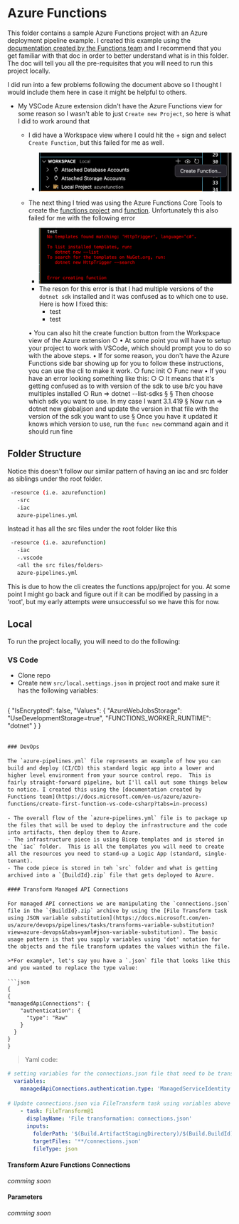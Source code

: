 # Azure Functions

This folder contains a sample Azure Functions project with an Azure deployment pipeline example.  I created this example using the [documentation created by the Functions team](https://docs.microsoft.com/en-us/azure/azure-functions/create-first-function-vs-code-csharp?tabs=in-process) and I recommend that you get familiar with that doc in order to better understand what is in this folder.  The doc will tell you all the pre-requisites that you will need to run this project locally.

I did run into a few problems following the document above so I thought I would include them here in case it might be helpful to others.

- My VSCode Azure extension didn't have the Azure Functions view for some reason so I wasn't able to just `Create new Project`, so here is what I did to work around that
  - I did have a Workspace view where I could hit the + sign and select `Create Function`, but this failed for me as well.
    - ![Azure Workspace view to create a function](../docs/azWorkspaceView.png)
  - The next thing I tried was using the Azure Functions Core Tools to create the [functions project](https://docs.microsoft.com/en-us/azure/azure-functions/functions-run-local?tabs=v4%2Cmacos%2Ccsharp%2Cportal%2Cbash#create-a-local-functions-project) and [function](https://docs.microsoft.com/en-us/azure/azure-functions/functions-run-local?tabs=v4%2Cmacos%2Ccsharp%2Cportal%2Cbash#create-func). Unfortunately this also failed for me with the following error
    - ![Azure Functions Core Tools CLI error creating function](../docs/azFunctionsCoreToolsError.png)
    - The reson for this error is that I had multiple versions of the `dotnet sdk` installed and it was confused as to which one to use.  Here is how I fixed this:
      - test
      - test


	• You can also hit the create function button from the Workspace view of the Azure extension
		○ 
	• At some point you will have to setup your project to work with VSCode, which should prompt you to do so with the above steps.
	• If for some reason, you don't have the Azure Functions side bar showing up for you to follow these instructions, you can use the cli to make it work.
		○ func init
		○ Func new
	• If you have an error looking something like this:
		○ 
		○ It means that it's getting confused as to with version of the sdk to use b/c you have multiples installed
		○ Run => dotnet --list-sdks
			§ 
			§ Then choose which sdk you want to use.  In my case I want 3.1.419
			§ Now run =>  dotnet new globaljson and update the version in that file with the version of the sdk you want to use
			§ Once you have it updated it knows which version to use, run the `func new` command again and it should run fine


## Folder Structure

Notice this doesn't follow our similar pattern of having an iac and src folder as siblings under the root folder.
```bash
 -resource (i.e. azurefunction)
   -src
   -iac
   azure-pipelines.yml
```

Instead it has all the src files under the root folder like this
```bash
 -resource (i.e. azurefunction)
   -iac
   -.vscode
   <all the src files/folders>
   azure-pipelines.yml
```

This is due to how the cli creates the functions app/project for you.  At some point I might go back and figure out if it can be modified by passing in a 'root', but my early attempts were unsuccessful so we have this for now.

## Local

To run the project locally, you will need to do the following:

### VS Code
- Clone repo
- Create new `src/local.settings.json` in project root and make sure it has the following variables:
  ```json
{
    "IsEncrypted": false,
    "Values": {
        "AzureWebJobsStorage": "UseDevelopmentStorage=true",
        "FUNCTIONS_WORKER_RUNTIME": "dotnet"
    }
}
  ```

### DevOps

The `azure-pipelines.yml` file represents an example of how you can build and deploy (CI/CD) this standard logic app into a lower and higher level environment from your source control repo.  This is fairly straight-forward pipeline, but I'll call out some things below to notice. I created this using the [documentation created by Functions team](https://docs.microsoft.com/en-us/azure/azure-functions/create-first-function-vs-code-csharp?tabs=in-process)

- The overall flow of the `azure-pipelines.yml` file is to package up the files that will be used to deploy the infrastructure and the code into artifacts, then deploy them to Azure.
  - The infrastructure piece is using Bicep templates and is stored in the `iac` folder.  This is all the templates you will need to create all the resources you need to stand-up a Logic App (standard, single-tenant).
  - The code piece is stored in teh `src` folder and what is getting archived into a `{BuildId}.zip` file that gets deployed to Azure.

#### Transform Managed API Connections

For managed API connections we are manipulating the `connections.json` file in the `{BuildId}.zip` archive by using the [File Transform task using JSON variable substitution](https://docs.microsoft.com/en-us/azure/devops/pipelines/tasks/transforms-variable-substitution?view=azure-devops&tabs=yaml#json-variable-substitution). The basic usage pattern is that you supply variables using 'dot' notation for the objects and the file transform updates the values within the file.

>*For example*, let's say you have a `.json` file that looks like this and you wanted to replace the type value:

```json
{
  {
  "managedApiConnections": {
      "authentication": {
        "type": "Raw"
      }
    }
  }
}

```

>Yaml code:

```yaml
# setting variables for the connections.json file that need to be transformed to work in Azure
  variables:
    managedApiConnections.authentication.type: 'ManagedServiceIdentity'

# Update connections.json via FileTransform task using variables above
    - task: FileTransform@1
      displayName: 'File transformation: connections.json'
      inputs:
        folderPath: '$(Build.ArtifactStagingDirectory)/$(Build.BuildId).zip'
        targetFiles: '**/connections.json'
        fileType: json

```

#### Transform Azure Functions Connections

*comming soon*


#### Parameters

*comming soon*